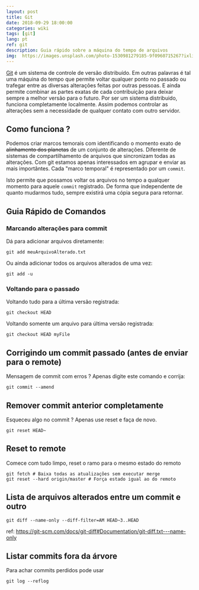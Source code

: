 ```yaml
---
layout: post
title: Git
date: 2018-09-29 18:00:00
categories: wiki
tags: [git]
lang: pt
ref: git
description: Guia rápido sobre a máquina do tempo de arquivos
img:  https://images.unsplash.com/photo-1530981279185-9f0960715267?ixlib=rb-0.3.5&ixid=eyJhcHBfaWQiOjEyMDd9&s=3e1e6f6a5ab0d2394af4afb7be6ac9ce&auto=format&fit=crop&w=1350&q=80
---
```


[Git](https://git-scm.com) é um sistema de controle de versão distribuído. Em outras palavras é tal uma máquina do tempo que permite voltar qualquer ponto no passado ou trafegar entre as diversas alterações feitas por outras pessoas. E ainda permite combinar as partes exatas de cada contribuição para deixar sempre a melhor versão para o futuro. Por ser um sistema distribuido, funciona completamente localmente. Assim podemos controlar as alterações sem a necessidade de qualquer contato com outro servidor.

## Como funciona ?

Podemos criar marcos temorais com identificando o momento exato de ~~alinhamento dos planetas~~ de um conjunto de alterações. Diferente de sistemas de compartilhamento de arquivos que sincronizam todas as alterações. Com git estamos apenas interessados em agrupar e enviar as mais importântes. Cada "marco temporal" é representado por um `commit`.

Isto permite que possamos voltar os arquivos no tempo a qualquer momento para aquele `commit` registrado. De forma que independente de quanto mudarmos tudo, sempre existirá uma cópia segura para retornar.

## Guia Rápido de Comandos

### Marcando alterações para commit

Dá para adicionar arquivos diretamente:
```
git add meuArquivoAlterado.txt
```

Ou ainda adicionar todos os arquivos alterados de uma vez:

```
git add -u
```

### Voltando para o passado

Voltando tudo para a última versão registrada:
```
git checkout HEAD
```

Voltando somente um arquivo para última versão registrada:
```
git checkout HEAD myFile
```

## Corrigindo um commit passado (antes de enviar para o remote)

Mensagem de commit com erros ? Apenas digite este comando e corrija:

```
git commit --amend
```

## Remover commit anterior completamente

Esqueceu algo no commit ? Apenas use reset e faça de novo.

```
git reset HEAD~
```

## Reset to remote

Comece com tudo limpo, reset o ramo para o mesmo estado do remoto

```
git fetch # Baixa todas as atualizações sem executar merge
git reset --hard origin/master # Força estado igual ao do remoto
```

## Lista de arquivos alterados entre um commit e outro

```
git diff --name-only --diff-filter=AM HEAD~3..HEAD
```

ref: https://git-scm.com/docs/git-diff#Documentation/git-diff.txt---name-only

## Listar commits fora da árvore

Para achar commits perdidos pode usar

```
git log --reflog
```
